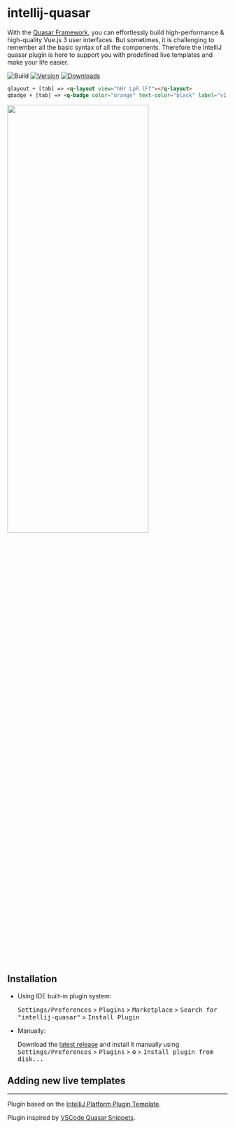 # intellij-quasar
<!-- Plugin description -->
With the [Quasar Framework](https://quasar.dev/), you can effortlessly build high-performance & high-quality Vue.js 3 user interfaces.
But sometimes, it is challenging to remember all the basic syntax of all the components. Therefore the IntelliJ quasar plugin is here
to support you with predefined live templates and make your life easier.
<!-- Plugin description end -->

![Build](https://github.com/knusperleicht/intellij-quasar/workflows/Build/badge.svg)
[![Version](https://img.shields.io/jetbrains/plugin/v/19084-quasar-tools)](https://plugins.jetbrains.com/plugin/19084-quasar-tools)
[![Downloads](https://img.shields.io/jetbrains/plugin/d/19084-quasar-tools)](https://plugins.jetbrains.com/plugin/19084-quasar-tools)

``` html
qlayout + [tab] => <q-layout view="hHr LpR lFf"></q-layout>
qbadge + [tab] => <q-badge color="orange" text-color="black" label="v1.0.0" />
```


<img src="https://user-images.githubusercontent.com/2041897/166143563-df66397f-66f9-434d-9b7c-4e6ee2b8d281.gif" width="80%" height="50%"/>

## Installation

- Using IDE built-in plugin system:
  
  <kbd>Settings/Preferences</kbd> > <kbd>Plugins</kbd> > <kbd>Marketplace</kbd> > <kbd>Search for "intellij-quasar"</kbd> >
  <kbd>Install Plugin</kbd>
  
- Manually:

  Download the [latest release](https://github.com/knusperleicht/intellij-quasar/releases/latest) and install it manually using
  <kbd>Settings/Preferences</kbd> > <kbd>Plugins</kbd> > <kbd>⚙️</kbd> > <kbd>Install plugin from disk...</kbd>


## Adding new live templates


---
Plugin based on the [IntelliJ Platform Plugin Template][template].

[template]: https://github.com/JetBrains/intellij-platform-plugin-template

Plugin inspired by [VSCode Quasar Snippets][vscode-quasar-snippets].

[vscode-quasar-snippets]: https://github.com/Abdelaziz18003/vscode-quasar-snippets
